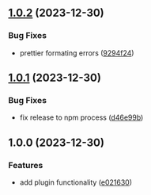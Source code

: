 ## [1.0.2](https://github.com/Grumaks/rollup-plugin-path-rewrite/compare/v1.0.1...v1.0.2) (2023-12-30)


### Bug Fixes

* prettier formating errors ([9294f24](https://github.com/Grumaks/rollup-plugin-path-rewrite/commit/9294f245e8dd3b8e8e07dd9f5d154fa365e7b967))

## [1.0.1](https://github.com/Grumaks/rollup-plugin-path-rewrite/compare/v1.0.0...v1.0.1) (2023-12-30)


### Bug Fixes

* fix release to npm process ([d46e99b](https://github.com/Grumaks/rollup-plugin-path-rewrite/commit/d46e99b4f4664befc4cfdce1c4c44ff0517eb066))

## 1.0.0 (2023-12-30)


### Features

* add plugin functionality ([e021630](https://github.com/Grumaks/rollup-plugin-path-rewrite/commit/e0216304c96f891a80f83f9b10ecbe458cba801a))
